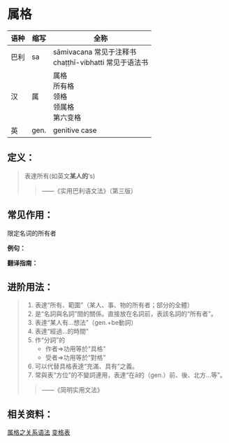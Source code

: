 # 属格

|语种|缩写|全称|
|-|-|-|
|巴利|sa|sāmivacana 常见于注释书<br>chaṭṭhī-vibhatti 常见于语法书|
|汉|属|属格<br>所有格<br>领格<br>领属格<br>第六变格|
|英|gen.|genitive case|


## 定义：



> 表達所有(如英文**某人的**’s)
>
> > ——《实用巴利语文法》（第三版）

## 常见作用：

限定名词的所有者

**例句：**

**翻译指南：**



## 进阶用法：

>1. 表達“所有、範圍”（某人、事、物的所有者；部分的全體）
>2. 是“名詞與名詞”間的關係。直接放在名詞前，表該名詞的“所有者”。
>3. 表達“某人有…想法”（gen.+be動詞）
>4. 表達“經過…的時間”
>5. 作“分詞”的
>		- 作者=>功用等於“具格”
>		- 受者=>功用等於“對格”
>6. 可以代替具格表達“充滿、具有”之義。
>7. 常與表“方位”的不變詞連用，表達“在ā的（gen.）前、後、北方…等”。
>>——《简明实用文法》



## 相关资料：

[属格之关系语法](../basic-relation/gen.md)
[变格表](ending-table.md)

